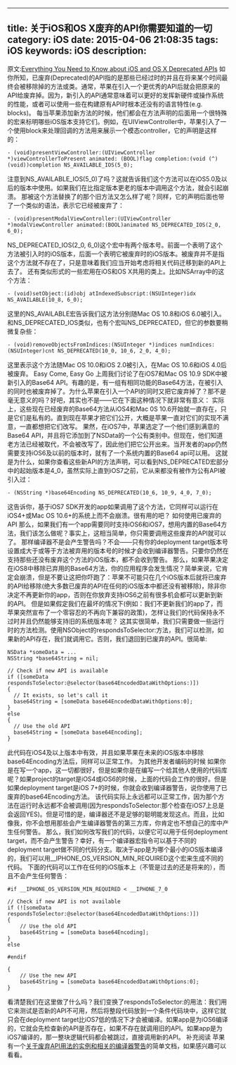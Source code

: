 
---
title: 关于iOS和OS X废弃的API你需要知道的一切
category: iOS
date: 2015-04-06 21:08:35
tags: iOS
keywords: iOS
description:
---

原文:[Everything You Need to Know about iOS and OS X Deprecated APIs](http://iosdevelopertips.com/best-practices/eveything-you-need-to-know-about-ios-and-os-x-deprecated-apis.html) 
如你所知，已废弃(Deprecated)的API指的是那些已经过时的并且在将来某个时间最终会被移除掉的方法或类。通常，苹果在引入一个更优秀的API后就会把原来的API给废弃掉。因为，新引入的API通常意味着可以更好的发挥新硬件或操作系统的性能，或者可以使用一些在构建原有API时根本还没有的语言特性(e.g. blocks)。
每当苹果添加新方法的时候，他们都会在方法声明的后面用一个很特殊的宏来标明哪些iOS版本支持它们。例如，在UIViewController中，苹果引入了一个使用block来处理回调的方法用来展示一个模态controller，它的声明是这样的：
```objc
- (void)presentViewController:(UIViewController *)viewControllerToPresent animated: (BOOL)flag completion:(void (^)(void))completion NS_AVAILABLE_IOS(5_0);
```
注意到NS_AVAILABLE_IOS(5_0)了吗？这就告诉我们这个方法可以在iOS5.0及以后的版本中使用。如果我们在比指定版本更老的版本中调用这个方法，就会引起崩溃。
那被这个方法替换了的那个旧方法又怎么样了呢？同样，它的声明后面也带了一个类似的语法，表示它已经被废弃了：
```objc
- (void)presentModalViewController:(UIViewController *)modalViewController animated:(BOOL)animated NS_DEPRECATED_IOS(2_0, 6_0);
```
NS_DEPRECATED_IOS(2_0, 6_0)这个宏中有两个版本号。前面一个表明了这个方法被引入时的iOS版本，后面一个表明它被废弃时的iOS版本。被废弃并不是指这个方法就不存在了，只是意味着我们应当开始考虑将相关代码迁移到新的API上去了。
还有类似形式的一些宏用在iOS和OS X共用的类上。比如NSArray中的这个方法：
```objc
- (void)setObject:(id)obj atIndexedSubscript:(NSUInteger)idx NS_AVAILABLE(10_8, 6_0);
```
这里的NS_AVAILABLE宏告诉我们这方法分别随Mac OS 10.8和iOS 6.0被引入。和NS_DEPRECATED_IOS类似，也有个宏叫NS_DEPRECATED，但它的参数要稍微复杂些：
```objc
- (void)removeObjectsFromIndices:(NSUInteger *)indices numIndices:(NSUInteger)cnt NS_DEPRECATED(10_0, 10_6, 2_0, 4_0);
```
这里表示这个方法随Mac OS 10.0和iOS 2.0被引入，在Mac OS 10.6和iOS 4.0后被废弃。
Easy Come, Easy Go
上周我们讨论了在iOS7和Mac OS 10.9 SDK中被新引入的Base64 API。有趣的是，有一组有相同功能的Base64方法，在被引入的同时也被废弃掉了。为什么苹果在引入一个API的同时又把它废弃掉了？那不是毫无意义的吗？好吧，其实也不是——它在下面这种情况下就非常有意义：
实际上，这些现在已经废弃的Base64方法从iOS4和Mac 0S 10.6开始就一直存在，只是它们是私有的。直到现在苹果才把它们公开，大概是苹果一直对它们的实现不满意，一直都想把它们改写。
果然，在iOS7中，苹果选定了一个他们感到满意的Base64 API，并且将它添加到了NSData的一个公有类别中。但现在，他们知道老方法已经被取代，不会被改写了，因此他们把它公开出来。当开发者的app仍然需要支持iOS6及以前的版本时，就有了一个系统内置的Base64 api可以用。
这就是为什么，如果你查看这些新API的方法声明，可以看到NS_DEPRECATED宏部分中的起始版本是4_0，虽然实际上直到iOS7之前，它从来都没有被作为公有API被引入过：
```objc
- (NSString *)base64Encoding NS_DEPRECATED(10_6, 10_9, 4_0, 7_0);
```
这告诉你，基于iOS7 SDK开发的app如果调用了这个方法，它同样可以运行在iOS4+或Mac OS 10.6+的系统上而不会崩溃。很有用的吧？
如何使用已废弃的API
那么，如果我们有一个app需要同时支持iOS6和iOS7，想用内置的Base64方法，我们该怎么做呢？事实上，这相当简单，你只需要调用这些废弃的API就可以了。
那样编译器不是会产生警告吗？不会——只有你的deployment target版本号设置成大于或等于方法被弃用的版本号的时候才会收到编译器警告。只要你仍然在支持那些还没有废弃这个方法的iOS版本，都不会收到警告。
那么，如果苹果决定在iOS8中移除已弃用的Base64方法，你的应用程序会发生情况？简单来说，它肯定会崩溃，但是不要让这把你吓跑了：苹果不可能只在几个iOS版本后就将已废弃的API给移除(绝大多数已废弃的API在任何的iOS版本中都还没有被移除)，除非你决定不再更新你的app，否则在你放弃支持iOS6之前有很多机会都可以更新到新的API。
但是如果假定我们在最坏的情况下(例如：我们不更新我们的app了，而苹果突然宣布了一个零容忍的不再向下兼容的政策)，怎样让我们的代码保持永不过时并且仍然能够支持旧的系统版本呢？
这其实很简单，我们只需要做一些运行时的方法检测。使用NSObject的respondsToSelector:方法，我们可以检测，如果新的API存在，我们就调用它。否则，我们退回到已废弃的API。很简单:
```objc
NSData *someData = ...
NSString *base64String = nil;

// Check if new API is available
if ([someData respondsToSelector:@selector(base64EncodedDataWithOptions:)])
{
  // It exists, so let's call it
  base64String = [someData base64EncodedDataWithOptions:0];
}
else
{
  // Use the old API
  base64String = [someData base64Encoding];
}
```

此代码在iOS4及以上版本中有效，并且如果苹果在未来的iOS版本中移除base64Encoding方法后，同样可以正常工作。
为其他开发者编码的时候
如果你是在写一个app，这一切都很好，但是如果你是在编写一个给其他人使用的代码库呢？如果project的target是iOS4或iOS6的时候，上面的代码会工作的很好。但是如果deployment target是iOS 7+的时候，你就会收到编译器警告，说你使用了已废弃的base64Encoding方法。
该代码实际上永远都可以正常工作，因为那个方法在运行时永远都不会被调用(因为respondsToSelector:那个检查在iOS7上总是会返回YES)。但是可惜的是，编译器还不是足够的聪明能发现这点。而且，比如像我，你不会想用那些会产生编译器警告的第三方库，你肯定也不想自己的库中产生任何警告。
那么，我们如何改写我们的代码，以便它可以用于任何deployment target，而不会产生警告？幸好，有一个编译器宏指令可以基于不同的deployment target做不同的代码分支。取决于app是为哪个最小的iOS版本编译的，我们可以用__IPHONE_OS_VERSION_MIN_REQUIRED这个宏来生成不同的代码。
下面的代码可以工作在任何的iOS版本上（不管是过去的还是将来的），而且不会产生任何警告：
```objc
#if __IPHONE_OS_VERSION_MIN_REQUIRED < __IPHONE_7_0

// Check if new API is not available
if (![someData respondsToSelector:@selector(base64EncodedDataWithOptions:)])
{
	// Use the old API
	base64String = [someData base64Encoding];
}
else

#endif

{
	// Use the new API
	base64String = [someData base64EncodedDataWithOptions:0];
}

```
看清楚我们在这里做了什么吗？我们变换了respondsToSelector:的用法：我们用它来测试是否新的API不可用，然后将整段代码放到一个条件代码块中，这样它就只会在deployment target比iOS7低的情况下才会被编译。如果app是为iOS6编译的，它就会先检查新的API是否存在，如果不存在就调用旧的API。如果app是为iOS7编译的，那一整块逻辑代码都会被跳过，直接调用新的API。
补充阅读
苹果有一个[关于废弃API用法的实例和相关的编译器警告](https://developer.apple.com/library/content/documentation/DeveloperTools/Conceptual/cross_development/Using/using.html#//apple_ref/doc/uid/20002000-SW5)的简单文档，如果感兴趣可以看看。


